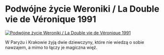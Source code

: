 Podwójne życie Weroniki / La Double vie de Véronique 1991 
=============
[![Podwójne życie Weroniki / La Double vie de Véronique 1991 ](http://vidos.pl/images/player.gif)](http://vidos.pl/podwojne-zycie-weroniki-la-double-vie-de-vronique-1991)

 W Paryżu i Krakowie żyją dwie dziewczyny, które nie wiedzą o sobie nawzajem, a mimo to łączy je magiczna więź.
